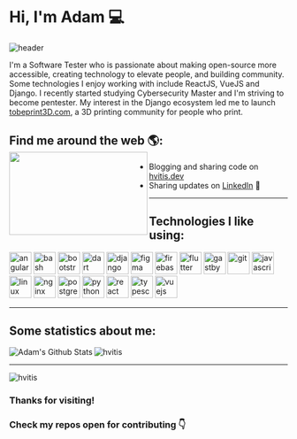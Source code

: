 
# Hi, I'm Adam 💻

![header](https://capsule-render.vercel.app/api?text=.&fontColor=ffffff&fontSize=40&fontAlign=40&height=250&section=head&color=gradient)

I'm a Software Tester who is passionate about making open-source more accessible, creating technology to elevate people, and building community. Some technologies I enjoy working with include ReactJS, VueJS and Django. I recently started studying Cybersecurity Master and I'm striving to become pentester.  My interest in the Django ecosystem led me to launch <a href="https://tobeprint3d.com/">tobeprint3D.com</a>, a 3D printing community for people who print. 


## Find me around the web 🌎: <a href="hvitis.dev"><img align="left" width="250" height="150" src="https://raw.githubusercontent.com/hvitis/hvitis/master/social_dino_with_hat.gif"></a>
- Blogging and sharing code on  <a href="https://www.hvitis.dev">hvitis.dev</a>
- Sharing updates on <a href="https://www.linkedin.com/in/adampi/">LinkedIn</a> 💼
<!--
**hvitis/hvitis** is a ✨ _special_ ✨ repository because its `README.md` (this file) appears on your GitHub profile.

Here are some ideas to get you started:

- 🔭 I’m currently working on <a href="https://www.tobeprinted.com/">3D printing open-source book</a> 
- 🌱 I’m currently learning __cybersecurity__
- 👯 I’m looking to collaborate on <a href="https://github.com/tobeprint3D">tobeprint3d.com</a> 
- 💬 Ask me about __pairprogrsamming__
- ⚡ Fun fact: I probably speak your language :)
-->


___


## Technologies I like using:

<p align="left"><img src="https://devicons.github.io/devicon/devicon.git/icons/angularjs/angularjs-original.svg" alt="angularjs" width="40" height="40"/> <img src="https://www.vectorlogo.zone/logos/gnu_bash/gnu_bash-icon.svg" alt="bash" width="40" height="40"/> <img src="https://devicons.github.io/devicon/devicon.git/icons/bootstrap/bootstrap-plain.svg" alt="bootstrap" width="40" height="40"/> <img src="https://www.vectorlogo.zone/logos/dartlang/dartlang-icon.svg" alt="dart" width="40" height="40"/> <img src="https://devicons.github.io/devicon/devicon.git/icons/django/django-original.svg" alt="django" width="40" height="40"/> <img src="https://www.vectorlogo.zone/logos/figma/figma-icon.svg" alt="figma" width="40" height="40"/> <img src="https://www.vectorlogo.zone/logos/firebase/firebase-icon.svg" alt="firebase" width="40" height="40"/> <img src="https://www.vectorlogo.zone/logos/flutterio/flutterio-icon.svg" alt="flutter" width="40" height="40"/> <img src="https://www.vectorlogo.zone/logos/gatsbyjs/gatsbyjs-icon.svg" alt="gastby" width="40" height="40"/> <img src="https://www.vectorlogo.zone/logos/git-scm/git-scm-icon.svg" alt="git" width="40" height="40"/> <img src="https://devicons.github.io/devicon/devicon.git/icons/javascript/javascript-original.svg" alt="javascript" width="40" height="40"/> <img src="https://devicons.github.io/devicon/devicon.git/icons/linux/linux-original.svg" alt="linux" width="40" height="40"/> <img src="https://devicons.github.io/devicon/devicon.git/icons/nginx/nginx-original.svg" alt="nginx" width="40" height="40"/> <img src="https://devicons.github.io/devicon/devicon.git/icons/postgresql/postgresql-original-wordmark.svg" alt="postgresql" width="40" height="40"/> <img src="https://devicons.github.io/devicon/devicon.git/icons/python/python-original.svg" alt="python" width="40" height="40"/> <img src="https://devicons.github.io/devicon/devicon.git/icons/react/react-original-wordmark.svg" alt="react" width="40" height="40"/> <img src="https://devicons.github.io/devicon/devicon.git/icons/typescript/typescript-original.svg" alt="typescript" width="40" height="40"/> <img src="https://devicons.github.io/devicon/devicon.git/icons/vuejs/vuejs-original-wordmark.svg" alt="vuejs" width="40" height="40"/></p>

___


## Some statistics about me:

<img align="center" src="https://github-readme-stats.vercel.app/api/top-langs/?username=hvitis&layout=compact&hide=html" alt="hvitis" />

<img align="left" alt="Adam's Github Stats" src="https://github-readme-stats.codestackr.vercel.app/api?username=hvitis&show_icons=true&hide_border=true"/>


___
<p align="left"> <img src="https://komarev.com/ghpvc/?username=hvitis" alt="hvitis" /> </p>

### Thanks for visiting!
### Check my repos open for contributing 👇 
